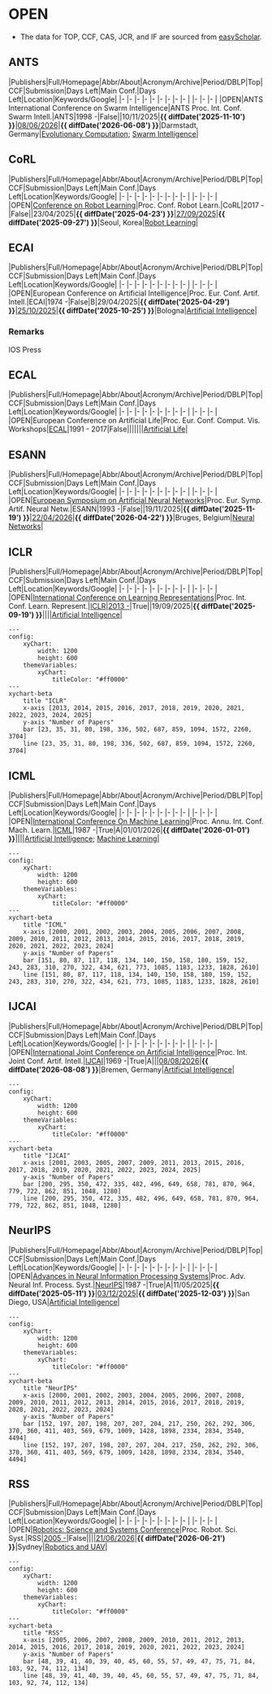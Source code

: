 # OPEN

- The data for TOP, CCF, CAS, JCR, and IF are sourced from [easyScholar](https://www.easyscholar.cc/).

## ANTS

|Publishers|Full/Homepage|Abbr/About|Acronym/Archive|Period/DBLP|Top|CCF|Submission|Days Left|Main Conf.|Days Left|Location|Keywords/Google|
|-         |-            |-         |-              |-          |-  |-  |-         |-        |          |-        |-       |-              |
|OPEN|ANTS International Conference on Swarm Intelligence|ANTS Proc. Int. Conf. Swarm Intell.|ANTS|1998 -|False||10/11/2025|**{{ diffDate('2025-11-10') }}**|[08/06/2026](https://ants2026.org/)|**{{ diffDate('2026-06-08') }}**|Darmstadt, Germany|[Evolutionary Computation](https://www.google.com/search?q=Evolutionary+Computation); [Swarm Intelligence](https://www.google.com/search?q=Swarm+Intelligence)|

## CoRL

|Publishers|Full/Homepage|Abbr/About|Acronym/Archive|Period/DBLP|Top|CCF|Submission|Days Left|Main Conf.|Days Left|Location|Keywords/Google|
|-         |-            |-         |-              |-          |-  |-  |-         |-        |          |-        |-       |-              |
|OPEN|[Conference on Robot Learning](https://www.corl.org/)|Proc. Conf. Robot Learn.|CoRL|2017 -|False||23/04/2025|**{{ diffDate('2025-04-23') }}**|[27/09/2025](https://www.corl.org/)|**{{ diffDate('2025-09-27') }}**|Seoul, Korea|[Robot Learning](https://www.google.com/search?q=Robot+Learning)|

## ECAI

|Publishers|Full/Homepage|Abbr/About|Acronym/Archive|Period/DBLP|Top|CCF|Submission|Days Left|Main Conf.|Days Left|Location|Keywords/Google|
|-         |-            |-         |-              |-          |-  |-  |-         |-        |          |-        |-       |-              |
|OPEN|European Conference on Artificial Intelligence|Proc. Eur. Conf. Artif. Intell.|ECAI|1974 -|False|B|29/04/2025|**{{ diffDate('2025-04-29') }}**|[25/10/2025](https://ecai2025.org/)|**{{ diffDate('2025-10-25') }}**|Bologna|[Artificial Intelligence](https://www.google.com/search?q=Artificial+Intelligence)|

### Remarks

IOS Press

## ECAL

|Publishers|Full/Homepage|Abbr/About|Acronym/Archive|Period/DBLP|Top|CCF|Submission|Days Left|Main Conf.|Days Left|Location|Keywords/Google|
|-         |-            |-         |-              |-          |-  |-  |-         |-        |          |-        |-       |-              |
|OPEN|European Conference on Artificial Life|Proc. Eur. Conf. Comput. Vis. Workshops|[ECAL](https://link.springer.com/conference/ecal)|1991 - 2017|False|||||||[Artificial Life](https://www.google.com/search?q=Artificial+Life)|

## ESANN

|Publishers|Full/Homepage|Abbr/About|Acronym/Archive|Period/DBLP|Top|CCF|Submission|Days Left|Main Conf.|Days Left|Location|Keywords/Google|
|-         |-            |-         |-              |-          |-  |-  |-         |-        |          |-        |-       |-              |
|OPEN|[European Symposium on Artificial Neural Networks](https://www.esann.org/)|Proc. Eur. Symp. Artif. Neural Netw.|ESANN|1993 -|False||19/11/2025|**{{ diffDate('2025-11-19') }}**|[22/04/2026](https://www.esann.org/)|**{{ diffDate('2026-04-22') }}**|Bruges, Belgium|[Neural Networks](https://www.google.com/search?q=Neural+Networks)|

## ICLR

|Publishers|Full/Homepage|Abbr/About|Acronym/Archive|Period/DBLP|Top|CCF|Submission|Days Left|Main Conf.|Days Left|Location|Keywords/Google|
|-         |-            |-         |-              |-          |-  |-  |-         |-        |          |-        |-       |-              |
|OPEN|[International Conference on Learning Representations](https://iclr.cc)|Proc. Int. Conf. Learn. Represent.|[ICLR](https://openreview.net/group?id=ICLR.cc)|[2013 -](https://dblp.org/db/conf/iclr/index.html)|True||19/09/2025|**{{ diffDate('2025-09-19') }}**||||[Artificial Intelligence](https://www.google.com/search?q=Artificial+Intelligence)|

```mermaid
---
config:
    xyChart:
        width: 1200
        height: 600
    themeVariables:
        xyChart:
            titleColor: "#ff0000"
---
xychart-beta
    title "ICLR"
    x-axis [2013, 2014, 2015, 2016, 2017, 2018, 2019, 2020, 2021, 2022, 2023, 2024, 2025]
    y-axis "Number of Papers"
    bar [23, 35, 31, 80, 198, 336, 502, 687, 859, 1094, 1572, 2260, 3704]
    line [23, 35, 31, 80, 198, 336, 502, 687, 859, 1094, 1572, 2260, 3704]
```

## ICML

|Publishers|Full/Homepage|Abbr/About|Acronym/Archive|Period/DBLP|Top|CCF|Submission|Days Left|Main Conf.|Days Left|Location|Keywords/Google|
|-         |-            |-         |-              |-          |-  |-  |-         |-        |          |-        |-       |-              |
|OPEN|[International Conference On Machine Learning](https://icml.cc)|Proc. Annu. Int. Conf. Mach. Learn.|[ICML](https://proceedings.mlr.press/)|1987 -|True|A|01/01/2026|**{{ diffDate('2026-01-01') }}**||||[Artificial Intelligence](https://www.google.com/search?q=Artificial+Intelligence); [Machine Learning](https://www.google.com/search?q=Machine+Learning)|

```mermaid
---
config:
    xyChart:
        width: 1200
        height: 600
    themeVariables:
        xyChart:
            titleColor: "#ff0000"
---
xychart-beta
    title "ICML"
    x-axis [2000, 2001, 2002, 2003, 2004, 2005, 2006, 2007, 2008, 2009, 2010, 2011, 2012, 2013, 2014, 2015, 2016, 2017, 2018, 2019, 2020, 2021, 2022, 2023, 2024]
    y-axis "Number of Papers"
    bar [151, 80, 87, 117, 118, 134, 140, 150, 158, 180, 159, 152, 243, 283, 310, 270, 322, 434, 621, 773, 1085, 1183, 1233, 1828, 2610]
    line [151, 80, 87, 117, 118, 134, 140, 150, 158, 180, 159, 152, 243, 283, 310, 270, 322, 434, 621, 773, 1085, 1183, 1233, 1828, 2610]
```

## IJCAI

|Publishers|Full/Homepage|Abbr/About|Acronym/Archive|Period/DBLP|Top|CCF|Submission|Days Left|Main Conf.|Days Left|Location|Keywords/Google|
|-         |-            |-         |-              |-          |-  |-  |-         |-        |          |-        |-       |-              |
|OPEN|[International Joint Conference on Artificial Intelligence](https://www.ijcai.org)|Proc. Int. Joint Conf. Artif. Intell.|[IJCAI](https://www.ijcai.org/all_proceedings)|1969 -|True|A|||[08/08/2026](https://www.ijcai.org/future_conferences)|**{{ diffDate('2026-08-08') }}**|Bremen, Germany|[Artificial Intelligence](https://www.google.com/search?q=Artificial+Intelligence)|

```mermaid
---
config:
    xyChart:
        width: 1200
        height: 600
    themeVariables:
        xyChart:
            titleColor: "#ff0000"
---
xychart-beta
    title "IJCAI"
    x-axis [2001, 2003, 2005, 2007, 2009, 2011, 2013, 2015, 2016, 2017, 2018, 2019, 2020, 2021, 2022, 2023, 2024, 2025]
    y-axis "Number of Papers"
    bar [200, 295, 350, 472, 335, 482, 496, 649, 658, 781, 870, 964, 779, 722, 862, 851, 1048, 1280]
    line [200, 295, 350, 472, 335, 482, 496, 649, 658, 781, 870, 964, 779, 722, 862, 851, 1048, 1280]
```

## NeurIPS

|Publishers|Full/Homepage|Abbr/About|Acronym/Archive|Period/DBLP|Top|CCF|Submission|Days Left|Main Conf.|Days Left|Location|Keywords/Google|
|-         |-            |-         |-              |-          |-  |-  |-         |-        |          |-        |-       |-              |
|OPEN|[Advances in Neural Information Processing Systems](https://nips.cc/)|Proc. Adv. Neural Inf. Process. Syst.|[NeurIPS](https://proceedings.neurips.cc/)|1987 -|True|A|11/05/2025|**{{ diffDate('2025-05-11') }}**|[03/12/2025](https://nips.cc/)|**{{ diffDate('2025-12-03') }}**|San Diego, USA|[Artificial Intelligence](https://www.google.com/search?q=Artificial+Intelligence)|

```mermaid
---
config:
    xyChart:
        width: 1200
        height: 600
    themeVariables:
        xyChart:
            titleColor: "#ff0000"
---
xychart-beta
    title "NeurIPS"
    x-axis [2000, 2001, 2002, 2003, 2004, 2005, 2006, 2007, 2008, 2009, 2010, 2011, 2012, 2013, 2014, 2015, 2016, 2017, 2018, 2019, 2020, 2021, 2022, 2023, 2024]
    y-axis "Number of Papers"
    bar [152, 197, 207, 198, 207, 207, 204, 217, 250, 262, 292, 306, 370, 360, 411, 403, 569, 679, 1009, 1428, 1898, 2334, 2834, 3540, 4494]
    line [152, 197, 207, 198, 207, 207, 204, 217, 250, 262, 292, 306, 370, 360, 411, 403, 569, 679, 1009, 1428, 1898, 2334, 2834, 3540, 4494]
```

## RSS

|Publishers|Full/Homepage|Abbr/About|Acronym/Archive|Period/DBLP|Top|CCF|Submission|Days Left|Main Conf.|Days Left|Location|Keywords/Google|
|-         |-            |-         |-              |-          |-  |-  |-         |-        |          |-        |-       |-              |
|OPEN|[Robotics: Science and Systems Conference](https://roboticsconference.org)|Proc. Robot. Sci. Syst.|RSS|[2005 -](https://dblp.org/db/conf/rss/index.html)|False||||[21/06/2026](https://roboticsconference.org)|**{{ diffDate('2026-06-21') }}**|Sydney|[Robotics and UAV](https://www.google.com/search?q=Robotics+and+UAV)|

```mermaid
---
config:
    xyChart:
        width: 1200
        height: 600
    themeVariables:
        xyChart:
            titleColor: "#ff0000"
---
xychart-beta
    title "RSS"
    x-axis [2005, 2006, 2007, 2008, 2009, 2010, 2011, 2012, 2013, 2014, 2015, 2016, 2017, 2018, 2019, 2020, 2021, 2022, 2023, 2024]
    y-axis "Number of Papers"
    bar [48, 39, 41, 40, 39, 40, 45, 60, 55, 57, 49, 47, 75, 71, 84, 103, 92, 74, 112, 134]
    line [48, 39, 41, 40, 39, 40, 45, 60, 55, 57, 49, 47, 75, 71, 84, 103, 92, 74, 112, 134]
```

